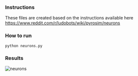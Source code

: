 ### Instructions
These files are created based on the instructions available here
<https://www.reddit.com/r/ludobots/wiki/pyrosim/neurons>

### How to run
```
python neurons.py
```

### Results
![neurons](https://i.imgur.com/YUlG1lO.png)